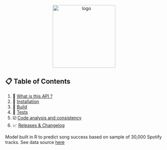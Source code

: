 
<p align="center">
  <img src="https://icones.pro/wp-content/uploads/2021/04/logo-spotify-icone-png-violet.png" width="200" alt="logo"/>
</p>

## 📋 Table of Contents

1. 🐺 [What is this API ?](#what-is-this-api)
2. 🔨 [Installation](#installation)
3. 🚀 [Build](#build)
4. 💯 [Tests](#tests)
5. ☑️ [Code analysis and consistency](#code-analysis-and-consistency)
6. 📈 [Releases & Changelog](#versions)

Model built in R to predict song success based on sample of 30,000 Spotify tracks. See data source [here]([www.google.com](https://www.kaggle.com/datasets/joebeachcapital/30000-spotify-songs)https://www.kaggle.com/datasets/joebeachcapital/30000-spotify-songs)
